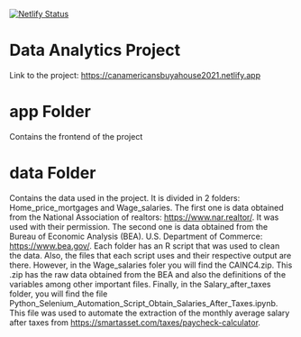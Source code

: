 [![Netlify Status](https://api.netlify.com/api/v1/badges/f0a90e51-cfd3-447b-b6b4-1f12d8713083/deploy-status)](https://app.netlify.com/sites/cananaverageamericanbuyahouse2021/deploys)
# Data Analytics Project
Link to the project: https://canamericansbuyahouse2021.netlify.app
# app Folder
Contains the frontend of the project
# data Folder
Contains the data used in the project. It is divided in 2 folders: Home_price_mortgages and Wage_salaries. 
The first one is data obtained from the National Association of realtors: https://www.nar.realtor/. It was used with their permission.
The second one is data obtained from the Bureau of Economic Analysis (BEA). U.S. Department of Commerce: https://www.bea.gov/.
Each folder has an R script that was used to clean the data. Also, the files that each script uses and their respective output are there. However, in the Wage_salaries foler you will find the CAINC4.zip. This .zip has the raw data obtained from the BEA and also the definitions of the variables among other important files. Finally, in the Salary_after_taxes folder, you will find the file Python_Selenium_Automation_Script_Obtain_Salaries_After_Taxes.ipynb. This file was used to automate the extraction of the monthly average salary after taxes from https://smartasset.com/taxes/paycheck-calculator. 
